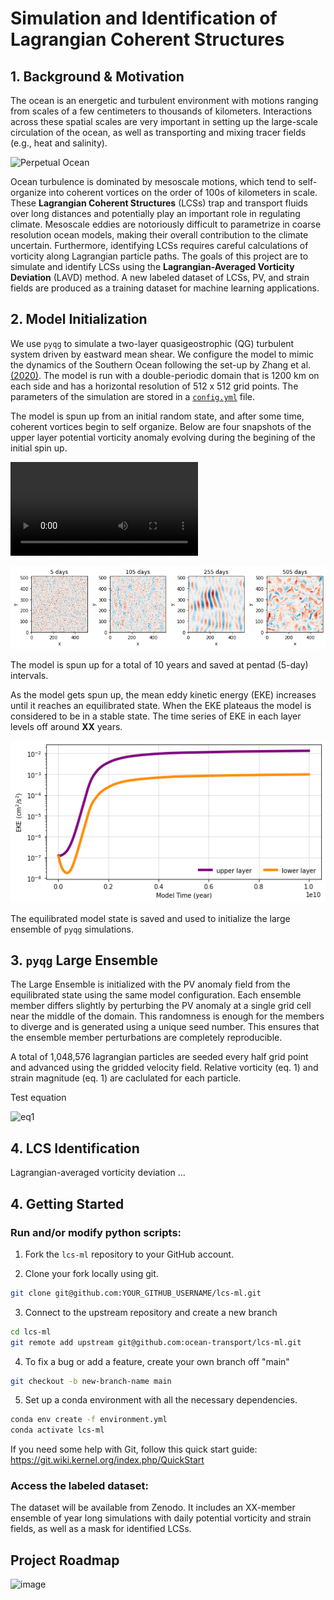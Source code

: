 # Simulation and Identification of Lagrangian Coherent Structures

## 1. Background & Motivation

The ocean is an energetic and turbulent environment with motions ranging from scales of a few centimeters to thousands of kilometers. Interactions across these spatial scales are very important in setting up the large-scale circulation of the ocean, as well as transporting and mixing tracer fields (e.g., heat and salinity).

![Perpetual Ocean](https://github.com/ocean-transport/lcs-ml/blob/main/media/perpetual_ocean.gif)

Ocean turbulence is dominated by mesoscale motions, which tend to self-organize into coherent vortices on the order of 100s of kilometers in scale. These **Lagrangian Coherent Structures** (LCSs) trap and transport fluids over long distances and potentially play an important role in regulating climate. Mesoscale eddies are notoriously difficult to parametrize in coarse resolution ocean models, making their overall contribution to the climate uncertain. Furthermore, identifying LCSs requires careful calculations of vorticity along Lagrangian particle paths. The goals of this project are to simulate and identify LCSs using the **Lagrangian-Averaged Vorticity Deviation** (LAVD) method. A new labeled dataset of LCSs, PV, and strain fields are produced as a training dataset for machine learning applications. 

## 2. Model Initialization 

We use `pyqg` to simulate a two-layer quasigeostrophic (QG) turbulent system driven by eastward mean shear. We configure the model to mimic the dynamics of the Southern Ocean following the set-up by Zhang et al. [(2020)](https://github.com/ocean-transport/lcs-ml/blob/main/papers/Zhang_etal_2020.pdf). The model is run with a double-periodic domain that is 1200 km on each side and has a horizontal resolution of 512 x 512 grid points. The parameters of the simulation are stored in a [`config.yml`](https://github.com/ocean-transport/lcs-ml/blob/main/config.yml) file. 

The model is spun up from an initial random state, and after some time, coherent vortices begin to self organize. Below are four snapshots of the upper layer potential vorticity anomaly evolving during the begining of the initial spin up.  

![sping_up_mov](/https://github.com/ocean-transport/lcs-ml/blob/main/spin_up.mov)

![spin_up_PV](https://github.com/ocean-transport/lcs-ml/blob/main/media/spin_up_PV.png)

The model is spun up for a total of 10 years and saved at pentad (5-day) intervals. 

As the model gets spun up, the mean eddy kinetic energy (EKE) increases until it reaches an equilibrated state. When the EKE plateaus the model is considered to be in a stable state. The time series of EKE in each layer levels off around **XX** years.

![spin_up_EKE](https://github.com/ocean-transport/lcs-ml/blob/main/media/spin_up_EKE.png)

The equilibrated model state is saved and used to initialize the large ensemble of `pyqg` simulations.


## 3. `pyqg` Large Ensemble

The Large Ensemble is initialized with the PV anomaly field from the equilibrated state using the same model configuration. Each ensemble member differs slightly by perturbing the PV anomaly at a single grid cell near the middle of the domain. This randomness is enough for the members to diverge and is generated using a unique seed number. This ensures that the ensemble member perturbations are completely reproducible. 

A total of 1,048,576 lagrangian particles are seeded every half grid point and advanced using the gridded velocity field. Relative vorticity (eq. 1) and strain magnitude (eq. 1) are caclulated for each particle. 


Test equation

![eq1](https://latex.codecogs.com/svg.latex?\Large&space;x=\frac{-b\pm\sqrt{b^2-4ac}}{2a}) 




## 4. LCS Identification 


Lagrangian-averaged vorticity deviation ...


## 4. Getting Started

### Run and/or modify python scripts:

1. Fork the `lcs-ml` repository to your GitHub account.

2. Clone your fork locally using git.
```bash
git clone git@github.com:YOUR_GITHUB_USERNAME/lcs-ml.git
```

3. Connect to the upstream repository and create a new branch
```bash
cd lcs-ml
git remote add upstream git@github.com:ocean-transport/lcs-ml.git
```

4. To fix a bug or add a feature, create your own branch off "main"
```bash
git checkout -b new-branch-name main
```

5. Set up a conda environment with all the necessary dependencies.
```bash
conda env create -f environment.yml
conda activate lcs-ml
```
If you need some help with Git, follow this quick start guide: https://git.wiki.kernel.org/index.php/QuickStart




### Access the labeled dataset:

The dataset will be available from Zenodo. It includes an XX-member ensemble of year long simulations with daily potential vorticity and strain fields, as well as a mask for identified LCSs. 


## Project Roadmap

![image](https://user-images.githubusercontent.com/1197350/111811323-4f888980-88ad-11eb-85d4-aae9a3dd4d84.png)
